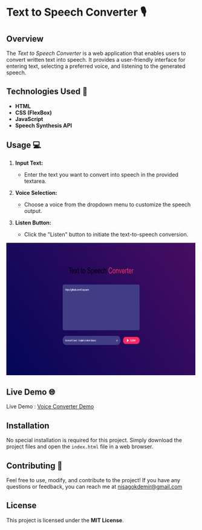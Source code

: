 # Text to Speech Converter 🎙️

## Overview
The *Text to Speech Converter* is a web application that enables users to convert written text into speech. It provides a user-friendly interface for entering text, selecting a preferred voice, and listening to the generated speech.


## Technologies Used 🚀
- **HTML**
- **CSS (FlexBox)**
- **JavaScript**
- **Speech Synthesis API**

## Usage 💻
1. **Input Text:**
   - Enter the text you want to convert into speech in the provided textarea.

2. **Voice Selection:**
   - Choose a voice from the dropdown menu to customize the speech output.

3. **Listen Button:**
   - Click the "Listen" button to initiate the text-to-speech conversion.


<img src="./images/readme.png" alt="" width="500" height="350">

## Live Demo 🌐
Live Demo : [Voice Converter Demo](https://text-to-speech-converter-lac.vercel.app)

## Installation
No special installation is required for this project. Simply download the project files and open the `index.html` file in a web browser.

## Contributing 🤝
Feel free to use, modify, and contribute to the project! If you have any questions or feedback, you can reach me at nisagokdemir@gmail.com

## License
This project is licensed under the **MIT License**.
